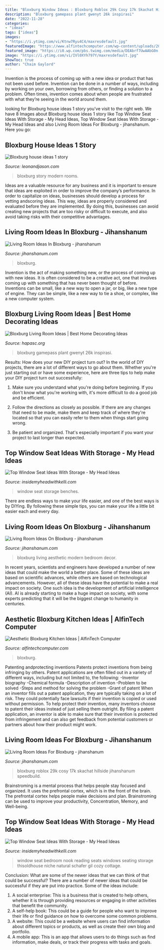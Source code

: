 ```yaml
---
title: "Bloxburg Window Ideas : Bloxburg Roblox 29k Cosy 17k Skachat Hillside Jihanshanum Speedbuild"
description: "Bloxburg gamepass plant gwenyt 26k inspirasi"
date: "2022-11-28"
categories:
- "ideas"
tags: ["ideas"]
images:
- "https://i.ytimg.com/vi/Ktnw7Ryu4C4/maxresdefault.jpg"
featuredImage: "https://www.alfintechcomputer.com/wp-content/uploads/2021/07/In-the-retro-design.jpg"
featured_image: "https://i0.wp.com/pbs.twimg.com/media/DEAbrf7UwAAbG0n.jpg?ssl=1"
image: "https://i.ytimg.com/vi/IVl0XYh797Y/maxresdefault.jpg"
ShowToc: true
author: "Chaim Gaylord"
---
```



Invention is the process of coming up with a new idea or product that has not been used before. Invention can be done in a number of ways, including by working on your own, borrowing from others, or finding a solution to a problem. Often times, invention comes about when people are frustrated with what they’re seeing in the world around them.

	

		
looking for Bloxburg house ideas 1 story you've visit to the right web. We have 8 Images about Bloxburg house ideas 1 story like Top Window Seat Ideas With Storage - My Head Ideas, Top Window Seat Ideas With Storage - My Head Ideas and also Living Room Ideas For Bloxburg - jihanshanum. Here you go:
		
    
## Bloxburg House Ideas 1 Story

<img loading=lazy src="https://i.ytimg.com/vi/IVl0XYh797Y/maxresdefault.jpg" onerror="this.onerror=null;this.src='https://tse1.mm.bing.net/th?id=OIP.su3hD3mgk0C6NCTalbkFNgHaEK&amp;pid=15.1';" alt="Bloxburg house ideas 1 story">

_Source: leonandjason.com_

>bloxburg story modern rooms. 

	

Ideas are a valuable resource for any business and it is important to ensure that ideas are exploited in order to improve the company’s performance. In order to capitalize on ideas, businesses should develop a process for vetting andscoring ideas. This way, ideas are properly considered and evaluated before they are implemented. By doing this, businesses can avoid creating new projects that are too risky or difficult to execute, and also avoid taking risks with their competitive advantages.

    
## Living Room Ideas In Bloxburg - Jihanshanum

<img loading=lazy src="https://i0.wp.com/pbs.twimg.com/media/DEAbrf7UwAAbG0n.jpg?ssl=1" onerror="this.onerror=null;this.src='https://tse1.mm.bing.net/th?id=OIP.euXBxbhrnlCdeo4yCcjkSwHaDZ&amp;pid=15.1';" alt="Living Room Ideas In Bloxburg - jihanshanum">

_Source: jihanshanum.com_

>bloxburg. 

	

Invention is the act of making something new, or the process of coming up with new ideas. It is often considered to be a creative act, one that involves coming up with something that has never been thought of before. Inventions can be small, like a new way to open a jar, or big, like a new type of engine. They can be simple, like a new way to tie a shoe, or complex, like a new computer system.

    
## Bloxburg Living Room Ideas | Best Home Decorating Ideas

<img loading=lazy src="https://lookaside.fbsbx.com/lookaside/crawler/media/?media_id=1419027794918728" onerror="this.onerror=null;this.src='https://tse1.mm.bing.net/th?id=OIP.Jk6gVuBv_u272htUkTxPxwHaEK&amp;pid=15.1';" alt="Bloxburg Living Room Ideas | Best Home Decorating Ideas">

_Source: hapasc.org_

>bloxburg gamepass plant gwenyt 26k inspirasi. 

	

Results: How does your new DIY project turn out?
In the world of DIY projects, there are a lot of different ways to go about them. Whether you're just starting out or have some experience, here are three tips to help make your DIY project turn out successfully:
1. Make sure you understand what you're doing before beginning. If you don't know what you're working with, it's more difficult to do a good job and be efficient.

2. Follow the directions as closely as possible. If there are any changes that need to be made, make them and keep track of where they're located so that you can easily refer to them when things start going wrong.

3. Be patient and organized. That's especially important if you want your project to last longer than expected.

    
## Top Window Seat Ideas With Storage - My Head Ideas

<img loading=lazy src="https://hips.hearstapps.com/hmg-prod.s3.amazonaws.com/images/cozy-window-seat-idea-1548889470.jpg" onerror="this.onerror=null;this.src='https://tse4.mm.bing.net/th?id=OIP.XxbsYZivpINZhi-iZ7J04AHaLH&amp;pid=15.1';" alt="Top Window Seat Ideas With Storage - My Head Ideas">

_Source: insidemyheadwithkelli.com_

>window seat storage benches. 

	

There are endless ways to make your life easier, and one of the best ways is by DIYing. By following these simple tips, you can make your life a little bit easier each and every day.

    
## Living Room Ideas On Bloxburg - Jihanshanum

<img loading=lazy src="https://i.pinimg.com/originals/e2/96/d0/e296d0a1fe67e2a2917ab05dcba09c8d.jpg" onerror="this.onerror=null;this.src='https://tse2.mm.bing.net/th?id=OIP.of2XRxnmgeHoyG8sQ2na_gHaDn&amp;pid=15.1';" alt="Living Room Ideas On Bloxburg - jihanshanum">

_Source: jihanshanum.com_

>bloxburg living aesthetic modern bedroom decor. 

	

In recent years, scientists and engineers have developed a number of new ideas that could make the world a better place. Some of these ideas are based on scientific advances, while others are based on technological advancements. However, all of these ideas have the potential to make a real impact on society. One such idea is the development of artificial intelligence (AI). AI is already starting to make a huge impact on society, with some experts predicting that it will be the biggest change to humanity in centuries.

    
## Aesthetic Bloxburg Kitchen Ideas | AlfinTech Computer

<img loading=lazy src="https://www.alfintechcomputer.com/wp-content/uploads/2021/07/In-the-retro-design.jpg" onerror="this.onerror=null;this.src='https://tse3.mm.bing.net/th?id=OIP.pZDgEkq_dc13c9nyam9EbQHaEo&amp;pid=15.1';" alt="Aesthetic Bloxburg Kitchen Ideas | AlfinTech Computer">

_Source: alfintechcomputer.com_

>bloxburg. 

	

Patenting andprotecting inventions
Patents protect inventions from being infringing by others. Patent applications are often filled out in a variety of different ways, including but not limited to, the following: 
-Inventor biography 
-Chemical formula 
-Description of invention 
-Problem to be solved 
-Steps and method for solving the problem 
-Grant of patent 
When an inventor fills out a patent application, they are typically taking on a lot of risk. They could potentially face lawsuits if their invention is copied or used without permission. To help protect their invention, many inventors choose to patent their ideas instead of just selling them outright. By filing a patent application, an inventor is able to make sure that their invention is protected from infringement and can also get feedback from potential customers or partners about how their product might work.

    
## Living Room Ideas For Bloxburg - Jihanshanum

<img loading=lazy src="https://i.ytimg.com/vi/Ktnw7Ryu4C4/maxresdefault.jpg" onerror="this.onerror=null;this.src='https://tse2.mm.bing.net/th?id=OIP.IpwRQdgA4vS4Ki4c5ZUpCgHaEK&amp;pid=15.1';" alt="Living Room Ideas For Bloxburg - jihanshanum">

_Source: jihanshanum.com_

>bloxburg roblox 29k cosy 17k skachat hillside jihanshanum speedbuild. 

	

Brainstroming is a mental process that helps people stay focused and organized. It uses the prefrontal cortex, which is in the front of the brain. The prefrontal cortex helps people make decisions and plan. Brainstroming can be used to improve your productivity, Concentration, Memory, and Well-being.

    
## Top Window Seat Ideas With Storage - My Head Ideas

<img loading=lazy src="https://hips.hearstapps.com/hmg-prod.s3.amazonaws.com/images/bedroom-window-seat-1548889581.jpg" onerror="this.onerror=null;this.src='https://tse4.mm.bing.net/th?id=OIP.PM5pBzH-hdGWn6-1jNFnlAHaJ4&amp;pid=15.1';" alt="Top Window Seat Ideas With Storage - My Head Ideas">

_Source: insidemyheadwithkelli.com_

>window seat bedroom nook reading seats windows seating storage thisoldhouse niche natural schafer gil cozy cottage. 

	

Conclusion: What are some of the newer ideas that we can think of that could be successful?
There are a number of newer ideas that could be successful if they are put into practice. Some of the ideas include: 
1. A social enterprise: This is a business that is created to help others, whether it is through providing resources or engaging in other activities that benefit the community. 
2. A self-help book: This could be a guide for people who want to improve their life or find guidance on how to overcome some common problems. 
3. A website: This could be a website where users can find information about different topics or products, as well as create their own blog and portfolio. 
4. A mobile app: This is an app that allows users to do things such as find information, make deals, or track their progress with tasks and goals.

